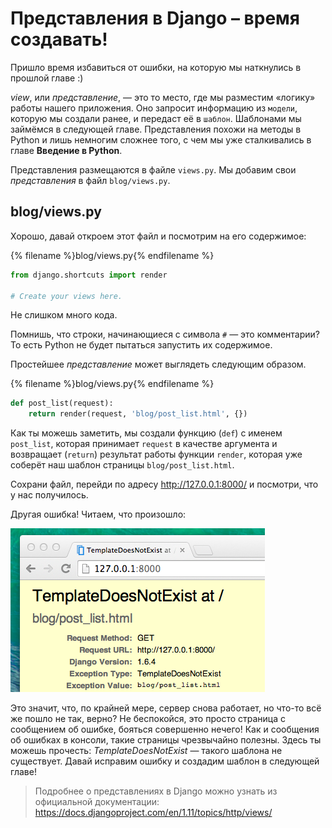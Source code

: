 # Представления в Django – время создавать!

Пришло время избавиться от ошибки, на которую мы наткнулись в прошлой главе :)

*view*, или *представление*, — это то место, где мы разместим «логику» работы нашего приложения. Оно запросит информацию из `модели`, которую мы создали ранее, и передаст её в `шаблон`. Шаблонами мы займёмся в следующей главе. Представления похожи на методы в Python и лишь немногим сложнее того, с чем мы уже сталкивались в главе __Введение в Python__.

Представления размещаются в файле `views.py`. Мы добавим свои *представления* в файл `blog/views.py`.

## blog/views.py

Хорошо, давай откроем этот файл и посмотрим на его содержимое:

{% filename %}blog/views.py{% endfilename %}
```python
from django.shortcuts import render

# Create your views here.
```

Не слишком много кода.

Помнишь, что строки, начинающиеся с символа `#` — это комментарии? То есть Python не будет пытаться запустить их содержимое.

 Простейшее *представление* может выглядеть следующим образом.

{% filename %}blog/views.py{% endfilename %}
```python
def post_list(request):
    return render(request, 'blog/post_list.html', {})
```

Как ты можешь заметить, мы создали функцию (`def`) с именем `post_list`, которая принимает `request` в качестве аргумента и возвращает (`return`) результат работы функции `render`, которая уже соберёт наш шаблон страницы `blog/post_list.html`.

Сохрани файл, перейди по адресу http://127.0.0.1:8000/ и посмотри, что у нас получилось.

Другая ошибка! Читаем, что произошло:

![Ошибка][1]

 [1]: images/error.png

Это значит, что, по крайней мере, сервер снова работает, но что-то всё же пошло не так, верно? Не беспокойся, это просто страница с сообщением об ошибке, бояться совершенно нечего! Как и сообщения об ошибках в консоли, такие страницы чрезвычайно полезны. Здесь ты можешь прочесть: *TemplateDoesNotExist* — такого шаблона не существует. Давай исправим ошибку и создадим шаблон в следующей главе!

> Подробнее о представлениях в Django можно узнать из официальной документации: https://docs.djangoproject.com/en/1.11/topics/http/views/
